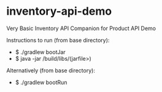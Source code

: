 # inventory-api-demo
Very Basic Inventory API Companion for Product API Demo

Instructions to run (from base directory):
  - $ ./gradlew bootJar
  - $ java -jar /build/libs/(jarfile>)

Alternatively (from base directory):
  - $ ./gradlew bootRun
